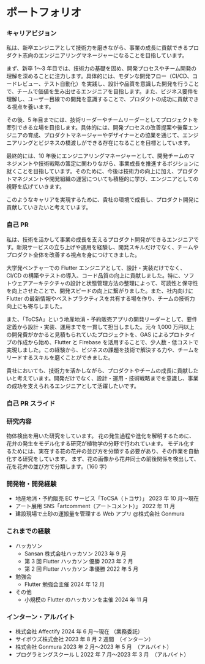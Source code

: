 # ポートフォリオ

### キャリアビジョン

私は、新卒エンジニアとして技術力を磨きながら、事業の成長に貢献できるプロダクト志向のエンジニアリングマネージャーになることを目指しています。

まず、新卒 1〜3 年目では、技術力の基礎を固め、開発プロセスやチーム開発の理解を深めることに注力します。具体的には、モダンな開発フロー（CI/CD、コードレビュー、テスト自動化）を実践し、設計や品質を意識した開発を行うことで、チームで価値を生み出せるエンジニアを目指します。また、ビジネス要件を理解し、ユーザー目線での開発を意識することで、プロダクトの成功に貢献できる視点を養います。

その後、5 年目までには、技術リーダーやチームリーダーとしてプロジェクトを牽引できる立場を目指します。具体的には、開発プロセスの改善提案や後輩エンジニアの育成、プロダクトマネージャーやデザイナーとの協業を通じて、エンジニアリングとビジネスの橋渡しができる存在になることを目標としています。

最終的には、10 年後にエンジニアリングマネージャーとして、開発チームのマネジメントや技術戦略の策定に関わりながら、事業成長を推進するポジションに就くことを目指しています。そのために、今後は技術力の向上に加え、プロダクトマネジメントや開発組織の運営についても積極的に学び、エンジニアとしての視野を広げていきます。

このようなキャリアを実現するために、貴社の環境で成長し、プロダクト開発に貢献していきたいと考えています。

### 自己 PR

私は、技術を活かして事業の成長を支えるプロダクト開発ができるエンジニアです。新規サービスの立ち上げや運用を経験し、開発スキルだけでなく、チームやプロダクト全体を改善する視点を身につけてきました。

大学発ベンチャーでの Flutter エンジニアとして、設計・実装だけでなく、CI/CD の構築やテストの導入、コード品質の向上に貢献しました。特に、ソフトウェアアーキテクチャの設計と状態管理方法の整理によって、可読性と保守性を向上させたことで、開発スピードの向上に繋がりました。また、社内向けに Flutter の最新情報やベストプラクティスを共有する場を作り、チームの技術力向上にも寄与しました。

また、「ToCSA」という地産地消・予約販売アプリの開発リーダーとして、要件定義から設計・実装、運用までを一貫して担当しました。元々 1,000 万円以上の開発費がかかると見積もられていたプロジェクトを、GAS によるプロトタイプの作成から始め、Flutter と Firebase を活用することで、少人数・低コストで実現しました。この経験から、ビジネスの課題を技術で解決する力や、チームをリードするスキルを磨くことができました。

貴社においても、技術力を活かしながら、プロダクトやチームの成長に貢献したいと考えています。開発だけでなく、設計・運用・技術戦略までを意識し、事業の成功を支えられるエンジニアとして活躍したいです。

### 自己 PR スライド

### 研究内容

物体検出を用いた研究をしています。
花の発生過程や進化を解明するために、花弁の発生をモデル化する研究が植物学の分野で行われています。
モデル化するためには、実在する花の花弁の並び方を分類する必要があり、その作業を自動化する研究をしています。
まず、花の画像から花弁同士の前後関係を検出して、花を花弁の並び方で分類します。（160 字）

### 開発物・開発経験

- 地産地消・予約販売 EC サービス「ToCSA（トコサ）」 2023 年 10 月〜現在
- アート展用 SNS「artcomment（アートコメント）」 2022 年 11 月
- 建設現場で土砂の運搬量を管理する Web アプリ @株式会社 Gonmura

### これまでの経験

- ハッカソン
  - Sansan 株式会社ハッカソン 2023 年 9 月
  - 第 3 回 Flutter ハッカソン 優勝 2023 年 2 月
  - 第 2 回 Flutter ハッカソン 準優勝 2022 年 5 月
- 勉強会
  - Flutter 勉強会主催 2024 年 12 月
- その他
  - 小規模の Flutter のハッカソンを主催 2024 年 11 月

### インターン・アルバイト

- 株式会社 Affectify 2024 年 6 月〜現在 （業務委託）
- サイボウズ株式会社 2023 年 8 月 2 週間　（インターン）
- 株式会社 Gonmura 2023 年 2 月〜2023 年 5 月　（アルバイト）
- プログラミングスクール L 2022 年 7 月〜2023 年 3 月　（アルバイト）

